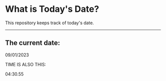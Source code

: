 # What is Today's Date?
This repository keeps track of today's date.
* * *
 
## The current date:  
 09/01/2023 
  
  
 TIME IS ALSO THIS: 
  
 04:30.55 
  
  
